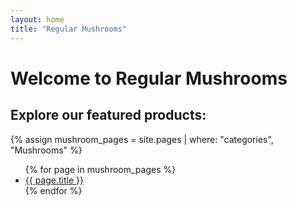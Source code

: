 ```yaml
---
layout: home
title: "Regular Mushrooms"
---
```

<div class="container">

<h1> Welcome to Regular Mushrooms </h1>

</div>

<div class="container">

<h2> Explore our featured products: </h2>

{% assign mushroom_pages = site.pages | where: "categories", "Mushrooms" %}
    <ul class="my_list">
    {% for page in mushroom_pages %}
    <li><a href="{{ page.url }}">{{ page.title }}</a></li>
    {% endfor %}
    </ul>
</div>